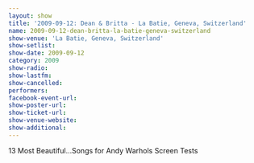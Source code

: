 ```yaml
---
layout: show
title: '2009-09-12: Dean & Britta - La Batie, Geneva, Switzerland'
name: 2009-09-12-dean-britta-la-batie-geneva-switzerland
show-venue: 'La Batie, Geneva, Switzerland'
show-setlist: 
show-date: 2009-09-12
category: 2009
show-radio: 
show-lastfm: 
show-cancelled: 
performers: 
facebook-event-url: 
show-poster-url: 
show-ticket-url: 
show-venue-website: 
show-additional: 
---
```


13 Most Beautiful...Songs for Andy Warhols Screen Tests